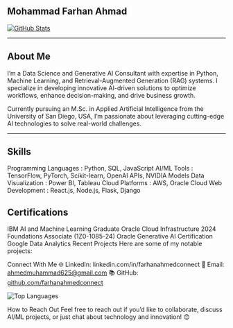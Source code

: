 ## Mohammad Farhan Ahmad

[![GitHub Stats](https://github-readme-stats.vercel.app/api?username=farhanahmedconnect&show_icons=true&theme=radical)](https://github.com/farhanahmedconnect)

---
## About Me
I’m a Data Science and Generative AI Consultant with expertise in Python, Machine Learning, and Retrieval-Augmented Generation (RAG) systems. I specialize in developing innovative AI-driven solutions to optimize workflows, enhance decision-making, and drive business growth.

Currently pursuing an M.Sc. in Applied Artificial Intelligence from the University of San Diego, USA, I’m passionate about leveraging cutting-edge AI technologies to solve real-world challenges.

---
## Skills
Programming Languages : Python, SQL, JavaScript
AI/ML Tools : TensorFlow, PyTorch, Scikit-learn, OpenAI APIs, NVIDIA Models
Data Visualization : Power BI, Tableau
Cloud Platforms : AWS, Oracle Cloud
Web Development : React.js, Node.js, Flask, Django

## Certifications

IBM AI and Machine Learning Graduate
Oracle Cloud Infrastructure 2024 Foundations Associate (1Z0-1085-24)
Oracle Generative AI Certification
Google Data Analytics
Recent Projects
Here are some of my notable projects:


Connect With Me
🌐 LinkedIn: linkedin.com/in/farhanahmedconnect
📧 Email: ahmedmuhammad625@gmail.com
📚 GitHub: [github.com/farhanahmedconnect](https://github.com/farhanahmedconnect)  

![Top Languages](https://github-readme-stats.vercel.app/api/top-langs/?username=farhanahmedconnect&layout=compact&theme=radical)

How to Reach Out
Feel free to reach out if you’d like to collaborate, discuss AI/ML projects, or just chat about technology and innovation! 😊
